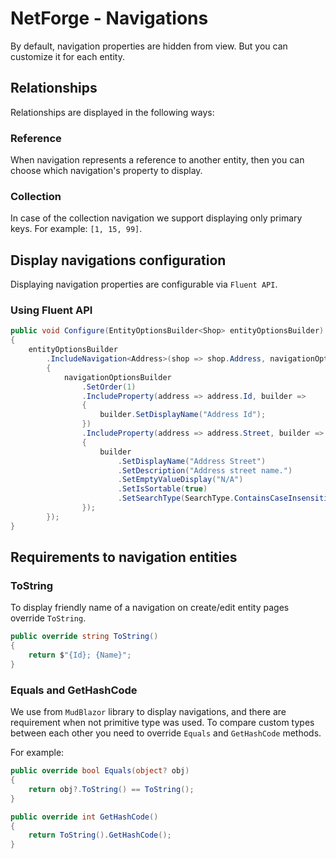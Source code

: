 # NetForge - Navigations

By default, navigation properties are hidden from view. But you can customize it for each entity.

## Relationships

Relationships are displayed in the following ways:

### Reference

When navigation represents a reference to another entity, then you can choose which navigation's property to display.

### Collection

In case of the collection navigation we support displaying only primary keys. For example: `[1, 15, 99]`.

## Display navigations configuration

Displaying navigation properties are configurable via `Fluent API`.

### Using Fluent API

```csharp
public void Configure(EntityOptionsBuilder<Shop> entityOptionsBuilder)
{
    entityOptionsBuilder
        .IncludeNavigation<Address>(shop => shop.Address, navigationOptionsBuilder =>
        {
            navigationOptionsBuilder
                .SetOrder(1)
                .IncludeProperty(address => address.Id, builder =>
                {
                    builder.SetDisplayName("Address Id");
                })
                .IncludeProperty(address => address.Street, builder =>
                {
                    builder
                        .SetDisplayName("Address Street")
                        .SetDescription("Address street name.")
                        .SetEmptyValueDisplay("N/A")
                        .SetIsSortable(true)
                        .SetSearchType(SearchType.ContainsCaseInsensitive);
                });
        });
}
```

## Requirements to navigation entities

### ToString

To display friendly name of a navigation on create/edit entity pages override `ToString`.

```csharp
public override string ToString()
{
    return $"{Id}; {Name}";
}
```

### Equals and GetHashCode

We use <MudSelect> from `MudBlazor` library to display navigations, and there are requirement when not primitive type was used.
To compare custom types between each other you need to override `Equals` and `GetHashCode` methods.

For example:

```csharp
public override bool Equals(object? obj) 
{
    return obj?.ToString() == ToString();
}

public override int GetHashCode()
{
    return ToString().GetHashCode();
}
```